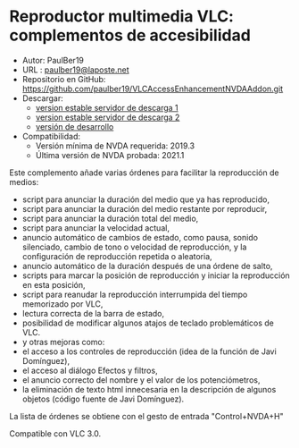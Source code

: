 # Reproductor multimedia VLC: complementos de accesibilidad #

* Autor: PaulBer19
* URL : paulber19@laposte.net
* Repositorio en GitHub: <https://github.com/paulber19/VLCAccessEnhancementNVDAAddon.git>
* Descargar:
	* [version estable servidor de descarga 1][1]
	* [version estable servidor de descarga 2][2]
	* [versión de desarrollo][3]
* Compatibilidad:
	* Versión mínima de NVDA requerida: 2019.3
	* Última versión de NVDA probada: 2021.1


Este complemento añade varias órdenes para facilitar la reproducción de medios:

* script para anunciar la duración del medio que ya has reproducido,
* script para anunciar la duración del medio restante por reproducir,
* script para anunciar la duración total del medio,
* script para anunciar la velocidad actual,
* anuncio automático de cambios de estado, como pausa, sonido silenciado, cambio de tono o velocidad de reproducción, y la configuración de reproducción repetida o aleatoria,
* anuncio automático de la duración después de una órdene  de salto,
* scripts para marcar la posición de reproducción y iniciar la reproducción en esta posición,
* script para reanudar la reproducción interrumpida del tiempo memorizado por VLC,
* lectura correcta de la barra de estado,
* posibilidad de modificar algunos atajos de teclado problemáticos de VLC.
* y otras mejoras como:
 * el acceso a los controles de reproducción (idea de la función de Javi Domínguez),
 * el acceso al diálogo Efectos y filtros,
 * el anuncio correcto del nombre y el valor de los potenciómetros,
 * la eliminación de texto html innecesaria en la descripción de algunos objetos (código fuente de Javi Domínguez).


La lista de órdenes se obtiene con el gesto de entrada "Control+NVDA+H"

Compatible con VLC 3.0.



[1]: http://angouleme.avh.asso.fr/fichesinfo/fiches_nvda/data/VLCAccessEnhancement-2.6.nvda-addon
[2]: https://github.com/paulber007/AllMyNVDAAddons/raw/master/VLCAccessEnhancement/VLCAccessEnhancement-2.6.nvda-addon
[3]:https://github.com/paulber007/AllMyNVDAAddons/tree/master/VLCAccessEnhancement/dev
